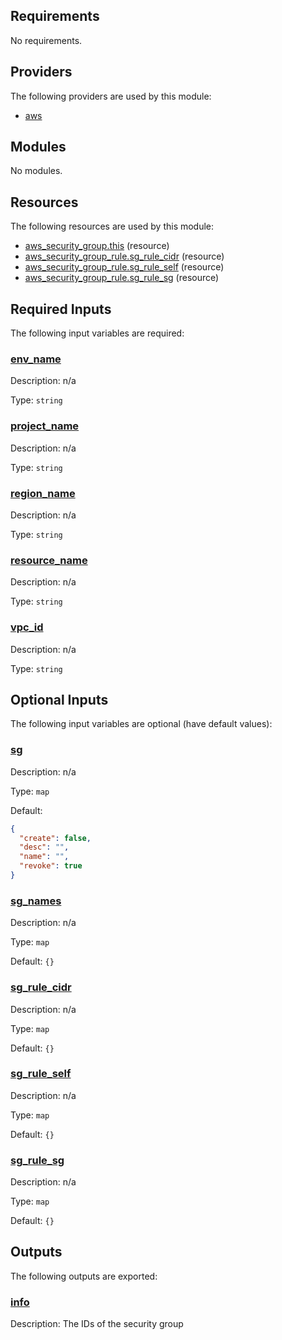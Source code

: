 <!-- BEGIN_TF_DOCS -->
## Requirements

No requirements.

## Providers

The following providers are used by this module:

- <a name="provider_aws"></a> [aws](#provider_aws)

## Modules

No modules.

## Resources

The following resources are used by this module:

- [aws_security_group.this](https://registry.terraform.io/providers/hashicorp/aws/latest/docs/resources/security_group) (resource)
- [aws_security_group_rule.sg_rule_cidr](https://registry.terraform.io/providers/hashicorp/aws/latest/docs/resources/security_group_rule) (resource)
- [aws_security_group_rule.sg_rule_self](https://registry.terraform.io/providers/hashicorp/aws/latest/docs/resources/security_group_rule) (resource)
- [aws_security_group_rule.sg_rule_sg](https://registry.terraform.io/providers/hashicorp/aws/latest/docs/resources/security_group_rule) (resource)

## Required Inputs

The following input variables are required:

### <a name="input_env_name"></a> [env_name](#input_env_name)

Description: n/a

Type: `string`

### <a name="input_project_name"></a> [project_name](#input_project_name)

Description: n/a

Type: `string`

### <a name="input_region_name"></a> [region_name](#input_region_name)

Description: n/a

Type: `string`

### <a name="input_resource_name"></a> [resource_name](#input_resource_name)

Description: n/a

Type: `string`

### <a name="input_vpc_id"></a> [vpc_id](#input_vpc_id)

Description: n/a

Type: `string`

## Optional Inputs

The following input variables are optional (have default values):

### <a name="input_sg"></a> [sg](#input_sg)

Description: n/a

Type: `map`

Default:

```json
{
  "create": false,
  "desc": "",
  "name": "",
  "revoke": true
}
```

### <a name="input_sg_names"></a> [sg_names](#input_sg_names)

Description: n/a

Type: `map`

Default: `{}`

### <a name="input_sg_rule_cidr"></a> [sg_rule_cidr](#input_sg_rule_cidr)

Description: n/a

Type: `map`

Default: `{}`

### <a name="input_sg_rule_self"></a> [sg_rule_self](#input_sg_rule_self)

Description: n/a

Type: `map`

Default: `{}`

### <a name="input_sg_rule_sg"></a> [sg_rule_sg](#input_sg_rule_sg)

Description: n/a

Type: `map`

Default: `{}`

## Outputs

The following outputs are exported:

### <a name="output_info"></a> [info](#output_info)

Description: The IDs of the security group
<!-- END_TF_DOCS -->